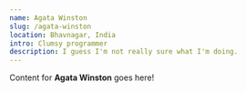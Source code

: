 ```yaml
---
name: Agata Winston
slug: /agata-winston
location: Bhavnagar, India
intro: Clumsy programmer
description: I guess I'm not really sure what I'm doing.
---
```

Content for **Agata Winston** goes here!
